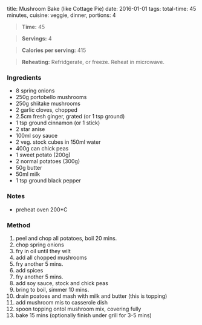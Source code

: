 title: Mushroom Bake (like Cottage Pie)
date: 2016-01-01
tags: total-time: 45 minutes, cuisine: veggie, dinner, portions: 4 

> **Time:** 45

> **Servings:** 4 

> **Calories per serving:** 415

> **Reheating:** Refridgerate, or freeze. Reheat in microwave.

### Ingredients
* 8 spring onions
* 250g portobello mushrooms
* 250g shiitake mushrooms
* 2 garlic cloves, chopped
* 2.5cm fresh ginger, grated (or 1 tsp ground)
* 1 tsp ground cinnamon (or 1 stick)
* 2 star anise
* 100ml soy sauce
* 2 veg. stock cubes in 150ml water
* 400g can chick peas
* 1 sweet potato (200g)
* 2 normal potatoes (300g)
* 50g butter
* 50ml milk
* 1 tsp ground black pepper
 
### Notes
* preheat oven 200*C

### Method
1. peel and chop all potatoes, boil 20 mins.
2. chop spring onions 
3. fry in oil until they wilt 
4. add all chopped mushrooms 
5. fry another 5 mins.
6. add spices
7. fry another 5 mins.
8. add soy sauce, stock and chick peas
9. bring to boil, simmer 10 mins.
10. drain poatoes and mash with milk and butter (this is topping)
11. add mushroom mis to casserole dish
12. spoon topping ontol mushroom mix, covering fully
13. bake 15 mins (optionally finish under grill for 3-5 mins)
